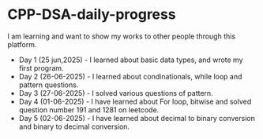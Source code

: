 # CPP-DSA-daily-progress
I am learning and want to show my works to other people through this platform.
- Day 1 (25 jun,2025) - I learned about basic data types, and wrote my first program.
- Day 2 (26-06-2025) - I learned about condinationals, while loop and pattern questions.
- Day 3 (27-06-2025) - I solved various questions of pattern.
- Day 4 (01-06-2025) - I have learned about For loop, bitwise and solved question number 191 and 1281 on leetcode.
- Day 5 (02-06-2025) - I have learned about decimal to binary conversion and binary to decimal conversion.